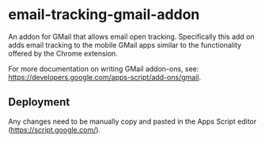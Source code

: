 # email-tracking-gmail-addon

An addon for GMail that allows email open tracking. Specifically this add on adds email tracking to the mobile GMail apps similar to the functionality offered by the Chrome extension.

For more documentation on writing GMail addon-ons, see: https://developers.google.com/apps-script/add-ons/gmail.

## Deployment
Any changes need to be manually copy and pasted in the Apps Script editor (https://script.google.com/).
